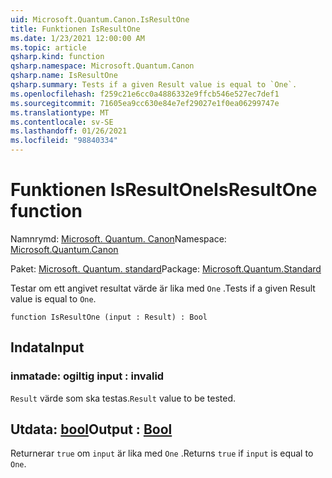 ```yaml
---
uid: Microsoft.Quantum.Canon.IsResultOne
title: Funktionen IsResultOne
ms.date: 1/23/2021 12:00:00 AM
ms.topic: article
qsharp.kind: function
qsharp.namespace: Microsoft.Quantum.Canon
qsharp.name: IsResultOne
qsharp.summary: Tests if a given Result value is equal to `One`.
ms.openlocfilehash: f259c21e6cc0a4886332e9ffcb546e527ec7def1
ms.sourcegitcommit: 71605ea9cc630e84e7ef29027e1f0ea06299747e
ms.translationtype: MT
ms.contentlocale: sv-SE
ms.lasthandoff: 01/26/2021
ms.locfileid: "98840334"
---
```

# <a name="isresultone-function"></a><span data-ttu-id="7371f-102">Funktionen IsResultOne</span><span class="sxs-lookup"><span data-stu-id="7371f-102">IsResultOne function</span></span>

<span data-ttu-id="7371f-103">Namnrymd: [Microsoft. Quantum. Canon](xref:Microsoft.Quantum.Canon)</span><span class="sxs-lookup"><span data-stu-id="7371f-103">Namespace: [Microsoft.Quantum.Canon](xref:Microsoft.Quantum.Canon)</span></span>

<span data-ttu-id="7371f-104">Paket: [Microsoft. Quantum. standard](https://nuget.org/packages/Microsoft.Quantum.Standard)</span><span class="sxs-lookup"><span data-stu-id="7371f-104">Package: [Microsoft.Quantum.Standard](https://nuget.org/packages/Microsoft.Quantum.Standard)</span></span>


<span data-ttu-id="7371f-105">Testar om ett angivet resultat värde är lika med `One` .</span><span class="sxs-lookup"><span data-stu-id="7371f-105">Tests if a given Result value is equal to `One`.</span></span>

```qsharp
function IsResultOne (input : Result) : Bool
```


## <a name="input"></a><span data-ttu-id="7371f-106">Indata</span><span class="sxs-lookup"><span data-stu-id="7371f-106">Input</span></span>

### <a name="input--__invalidresult__"></a><span data-ttu-id="7371f-107">inmatade: __ogiltig <Result>__</span><span class="sxs-lookup"><span data-stu-id="7371f-107">input : __invalid<Result>__</span></span>

<span data-ttu-id="7371f-108">`Result` värde som ska testas.</span><span class="sxs-lookup"><span data-stu-id="7371f-108">`Result` value to be tested.</span></span>



## <a name="output--bool"></a><span data-ttu-id="7371f-109">Utdata: [bool](xref:microsoft.quantum.lang-ref.bool)</span><span class="sxs-lookup"><span data-stu-id="7371f-109">Output : [Bool](xref:microsoft.quantum.lang-ref.bool)</span></span>

<span data-ttu-id="7371f-110">Returnerar `true` om `input` är lika med `One` .</span><span class="sxs-lookup"><span data-stu-id="7371f-110">Returns `true` if `input` is equal to `One`.</span></span>